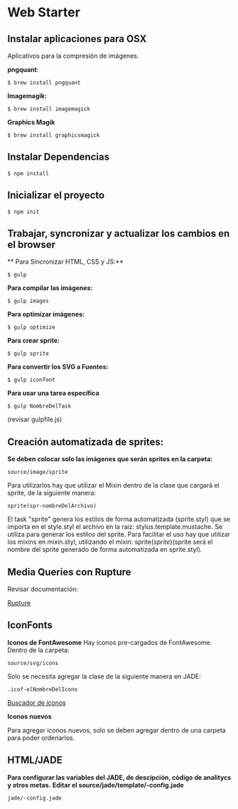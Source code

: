 # **Web Starter** #

## **Instalar aplicaciones para OSX** ##

Aplicativos para la compresión de imágenes.

**pngquant**:

```
$ brew install pngquant
```


**Imagemagik:**

```
$ brew install imagemagick
```

**Graphics Magik**

```
$ brew install graphicsmagick
```


## **Instalar Dependencias** ##


```
$ npm install
```


## **Inicializar el proyecto** ##


```
$ npm init
```


## **Trabajar, syncronizar y actualizar los cambios en el browser** ##

** Para Sincronizar HTML, CSS y JS:**
```
$ gulp
```

**Para compilar las imágenes:**
```
$ gulp images
```

**Para optimizar imágenes:**
```
$ gulp optimize
```

**Para crear sprite:**
```
$ gulp sprite
```

**Para convertir los SVG a Fuentes:**
```
$ gulp iconfont
```

**Para usar una tarea específica**


```
$ gulp NombreDelTask 
```


(revisar gulpfile.js)

## **Creación automatizada de sprites:** ##

**Se deben colocar solo las imágenes que serán sprites en la carpeta:**


```
source/image/sprite
```

Para utilizarlos hay que utilizar el Mixin dentro de la clase que cargará el sprite, de la siguiente manera:


```
sprite(spr-nombreDelArchivo)
```


El task "sprite" genera los estilos de forma automatizada (sprite.styl) que se importa en el style.styl
el archivo en la raiz: stylus.template.mustache.
Se utiliza para generar los estilos del sprite.
Para facilitar el uso hay que utilizar los mixins en mixin.styl, utilizando el mixin: sprite($sprite) ($sprite será el nombre del sprite generado de forma automatizada en sprite.styl).


## **Media Queries con Rupture** ##

Revisar documentación:

[Rupture](https://github.com/jenius/rupture)

## **IconFonts** ##

**Iconos de FontAwesome**
Hay íconos pre-cargados de FontAwesome. Dentro de la carpeta:


```
source/svg/icons
```

Solo se necesita agregar la clase de la siguiente manera en JADE:

```
.icof-elNombreDelIcono 
```

[Buscador de íconos](http://fortawesome.github.io/Font-Awesome/icons/)

**Iconos nuevos**

Para agregar iconos nuevos, solo se deben agregar dentro de una carpeta para poder ordenarlos.

## **HTML/JADE** ##
**Para configurar las variables del JADE, de descipción, código de analitycs y otros metas.**
**Editar el source/jade/template/-config.jade**

```
jade/-config.jade
```